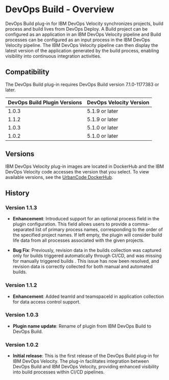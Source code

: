 
# DevOps Build - Overview

DevOps Build plug-in for IBM DevOps Velocity synchronizes projects, build process and build lives from DevOps Deploy. A Build project can be configured as an application in an IBM DevOps Velocity pipeline and Build processes can be configured as an input process in the IBM DevOps Velocity pipeline. The IBM DevOps Velocity pipeline can then display the latest version of the application generated by the build process, enabling visibility into continuous integration activities.

## Compatibility

The DevOps Build plug-in requires DevOps Build version 7.1.0-1177383 or later.

| DevOps Build Plugin Versions | DevOps Velocity Version |
| --- | --- |
| 1.0.3 | 5.1.9 or later |
| 1.1.2 | 5.1.9 or later |
| 1.0.3 | 5.1.0 or later |
| 1.0.2 | 5.1.0 or later |

## Versions

IBM DevOps Velocity plug-in images are located in DockerHub and the IBM DevOps Velocity code accesses the version that you select. To view available versions, see the [UrbanCode DockerHub](https://hub.docker.com/r/urbancode/ucv-ext-build/tags).

## History

### Version 1.1.3

* **Enhancement**: Introduced support for an optional process field in the plugin configuration.
This field allows users to provide a comma-separated list of primary process names, corresponding to the order of the specified project names. If left empty, the plugin will consider build life data from all processes associated with the given projects.

* **Bug Fix**: Previously, revision data in the builds collection was captured only for builds triggered automatically through CI/CD, and was missing for manually triggered builds . This issue has now been resolved, and revision data is correctly collected for both manual and automated builds.

### Version 1.1.2

* **Enhancement**: Added teamId and teamspaceId in application collection for data access control support.

### Version 1.0.3

* **Plugin name update**: Rename of plugin from IBM DevOps Build to DevOps Build.

### Version 1.0.2

* **Initial release**: This is the first release of the DevOps Build plug-in for IBM DevOps Velocity. The plug-in facilitates integration between DevOps Build and IBM DevOps Velocity, providing enhanced visibility into build processes within CI/CD pipelines.


